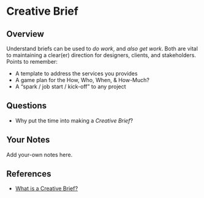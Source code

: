 # Creative Brief

## Overview
Understand briefs can be used to _do work_, and _also get work_. Both are vital to maintaining a clear(er) direction for designers, clients, and stakeholders. Points to remember:

* A template to address the services you provides
* A game plan for the How, Who, When, & How-Much?
* A “spark / job start / kick-off” to any project   

## Questions
* Why put the time into making a _Creative Brief_?

## Your Notes
Add your-own notes here. 

## References
* [What is a Creative Brief?][1]



[1]:	http://www.lynda.com/Design-Business-tutorials/What-creative-brief/114320/148433-4.html